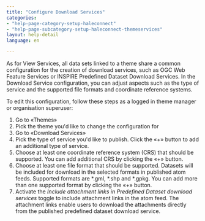 ```yaml
---
title: "Configure Download Services"
categories:
- "help-page-category-setup-haleconnect"
- "help-page-subcategory-setup-haleconnect-themeservices"
layout: help-detail
language: en

---
```


As for View Services, all data sets linked to a theme share a common configuration for the creation of download services, such as OGC Web Feature Services or INSPIRE Predefined Dataset Download Services. In the Download Service configuration, you can adjust aspects such as the type of service and the supported file formats and coordinate reference systems.

To edit this configuration, follow these steps as a logged in theme manager or organisation superuser:

1.	Go to &laquo;Themes&raquo;
1.	Pick the theme you'd like to change the configuration for
1.	Go to &laquo;Download Services&raquo;
1.	Pick the type of service you'd like to publish. Click the &laquo;+&raquo; button to add an additional type of service.<img src="/images/help/en/configure_download_services1.png" alt="" title="Configuring download services" class="img-responsive img-inline-help"/>
1.	Choose at least one coordinate reference system (CRS) that should be supported. You can add additional CRS by clicking the &laquo;+&raquo; button.
1.	Choose at least one file format that should be supported. Datasets will be included for download in the selected formats in published atom feeds. Supported formats are \*.gml, \*.shp and \*.gpkg. You can add more than one supported format by clicking the &laquo;+&raquo; button.
1.  Activate the *Include attachment links in Predefined Dataset download services* toggle to include attachment links in the atom feed. The attachment links enable users to download the attachments directly from the published predefined dataset download service.
